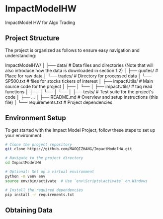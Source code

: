 # ImpactModelHW
ImpactModel HW for Algo Trading

## Project Structure
The project is organized as follows to ensure easy navigation and understanding:

ImpactModelHW/
│
├── data/ # Data files and directories (Note that will also introduce how the data is downloaded in section 1.2)
│ ├── quotes/ # Place for raw data
│ └── trades/ # Directory for processed data
│ └── SP500.txt # files for stocks tickers of interest
│
├── impactUtils/ # Main source code for the project
│ ├── 
│ └── 
│
├── impactUtils/ # taq read functions
│ ├── 
│ └── 
│ └── 
│
├── tests/ # Test suite for the project's code
│ ├── ...
│
├── README.md # Overview and setup instructions (this file)
│
└── requirements.txt # Project dependencies


## Environment Setup

To get started with the Impact Model Project, follow these steps to set up your environment:

```bash
# Clone the project repository
git clone https://github.com/MAOQIZHANG/ImpactModelHW.git

# Navigate to the project directory
cd ImpactModelHW

# Optional: Set up a virtual environment
python -m venv env
source env/bin/activate  # Use `env\Scripts\activate` on Windows

# Install the required dependencies
pip install -r requirements.txt
```
## Obtaining Data
